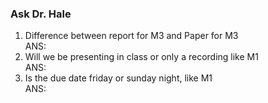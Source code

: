 ### Ask Dr. Hale
1) Difference between report for M3 and Paper for M3  
 ANS:  
2) Will we be presenting in class or only a recording like M1  
  ANS:  
3) Is the due date friday or sunday night, like M1  
  ANS:  
